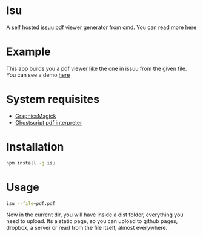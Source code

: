 # Isu
A self hosted issuu pdf viewer generator from cmd. You can read more [here](http://pudymody.github.io/2015/08/16/self-hosted-pdf-viewer/)

# Example
This app builds you a pdf viewer like the one in issuu from the given file. You can see a demo [here](http://pudymody.github.io/Isu)

# System requisites
* [GraphicsMagick](http://www.graphicsmagick.org/)
* [Ghostscript pdf interpreter](http://ghostscript.com/download/gsdnld.html)

# Installation
```sh
npm install -g isu
```

# Usage
```sh
isu --file=pdf.pdf
```
Now in the current dir, you will have inside a dist folder, everything you need to upload. Its a static page, so you can upload to github pages, dropbox, a server or read from the file itself, almost everywhere.
